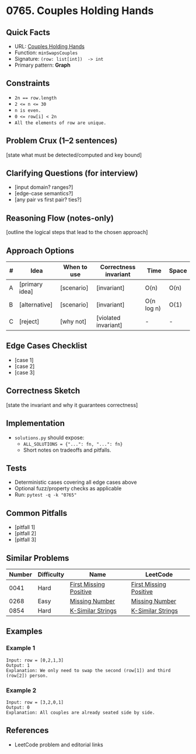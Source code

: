 # 0765. Couples Holding Hands

## Quick Facts

- URL: [Couples Holding Hands](https://leetcode.com/problems/couples-holding-hands/)
- Function: `minSwapsCouples`
- Signature: `(row: list[int])  -> int`
- Primary pattern: **Graph**

## Constraints

- `2n == row.length`
- `2 <= n <= 30`
- `n is even.`
- `0 <= row[i] < 2n`
- `All the elements of row are unique.`

## Problem Crux (1–2 sentences)

[state what must be detected/computed and key bound]

## Clarifying Questions (for interview)

- [input domain? ranges?]
- [edge-case semantics?]
- [any pair vs first pair? ties?]

## Reasoning Flow (notes-only)

[outline the logical steps that lead to the chosen approach]

## Approach Options

| #   | Idea           | When to use | Correctness invariant | Time       | Space |
| --- | -------------- | ----------- | --------------------- | ---------- | ----- |
| A   | [primary idea] | [scenario]  | [invariant]           | O(n)       | O(n)  |
| B   | [alternative]  | [scenario]  | [invariant]           | O(n log n) | O(1)  |
| C   | [reject]       | [why not]   | [violated invariant]  | -          | -     |

## Edge Cases Checklist

- [case 1]
- [case 2]
- [case 3]

## Correctness Sketch

[state the invariant and why it guarantees correctness]

## Implementation

- `solutions.py` should expose:
    - `ALL_SOLUTIONS = {"...": fn, "...": fn}`
    - Short notes on tradeoffs and pitfalls.

## Tests

- Deterministic cases covering all edge cases above
- Optional fuzz/property checks as applicable
- Run: `pytest -q -k "0765"`

## Common Pitfalls

- [pitfall 1]
- [pitfall 2]
- [pitfall 3]

## Similar Problems

| Number | Difficulty | Name                                                               | LeetCode                                                                        |
| ------ | ---------- | ------------------------------------------------------------------ | ------------------------------------------------------------------------------- |
| 0041   | Hard       | [First Missing Positive](../0041-first-missing-positive/readme.md) | [First Missing Positive](https://leetcode.com/problems/first-missing-positive/) |
| 0268   | Easy       | [Missing Number](../0268-missing-number/readme.md)                 | [Missing Number](https://leetcode.com/problems/missing-number/)                 |
| 0854   | Hard       | [K-Similar Strings](../0854-k-similar-strings/readme.md)           | [K-Similar Strings](https://leetcode.com/problems/k-similar-strings/)           |

## Examples

### Example 1

```text
Input: row = [0,2,1,3]
Output: 1
Explanation: We only need to swap the second (row[1]) and third (row[2]) person.
```

### Example 2

```text
Input: row = [3,2,0,1]
Output: 0
Explanation: All couples are already seated side by side.
```

## References

- LeetCode problem and editorial links
